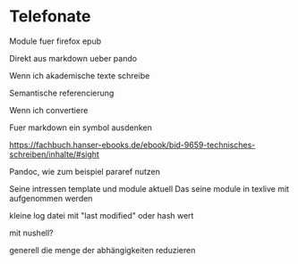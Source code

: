 # Telefonate

Module fuer firefox epub

Direkt aus markdown ueber pando

Wenn ich akademische texte schreibe

Semantische referencierung

Wenn ich convertiere 

Fuer markdown ein symbol ausdenken

https://fachbuch.hanser-ebooks.de/ebook/bid-9659-technisches-schreiben/inhalte/#sight

Pandoc, wie zum beispiel pararef nutzen

Seine intressen template und module aktuell
Das seine module in texlive mit aufgenommen werden

kleine log datei mit "last modified" oder hash wert

mit nushell?

generell die menge der abhängigkeiten reduzieren
